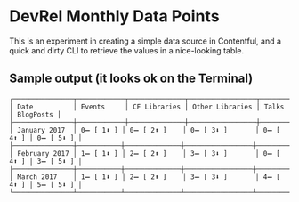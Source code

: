 # DevRel Monthly Data Points

This is an experiment in creating a simple data source in Contentful, and a quick and dirty CLI to retrieve the values in a nice-looking table.

## Sample output (it looks ok on the Terminal) 

```
┌───────────────┬────────────┬──────────────┬─────────────────┬───────────┬───────────┐
│ Date          │ Events     │ CF Libraries │ Other Libraries │ Talks     │ BlogPosts │
├───────────────┼────────────┼──────────────┼─────────────────┼───────────┼───────────┤
│ January 2017  │ 0➖ [ 1⬇ ] │ 0➖ [ 2⬆ ]    │ 0➖ [ 3⬇ ]       │ 0➖ [ 4⬆ ] │ 0➖ [ 5⬇ ] │
├───────────────┼───────────┼──────────────┼─────────────────┼───────────┼───────────┤
│ February 2017 │ 1➖ [ 1⬇ ] │ 2➖ [ 2⬆ ]    │ 3➖ [ 3⬇ ]       │ 0➖ [ 4⬆ ] │ 3➖ [ 5⬇ ] │
├───────────────┼───────────┼──────────────┼─────────────────┼───────────┼───────────┤
│ March 2017    │ 1➖ [ 1⬇ ] │ 2➖ [ 2⬆ ]    │ 3➖ [ 3⬇ ]       │ 4➖ [ 4⬆ ] │ 5➖ [ 5⬇ ] │
└───────────────┴───────────┴──────────────┴─────────────────┴───────────┴───────────┘
```
